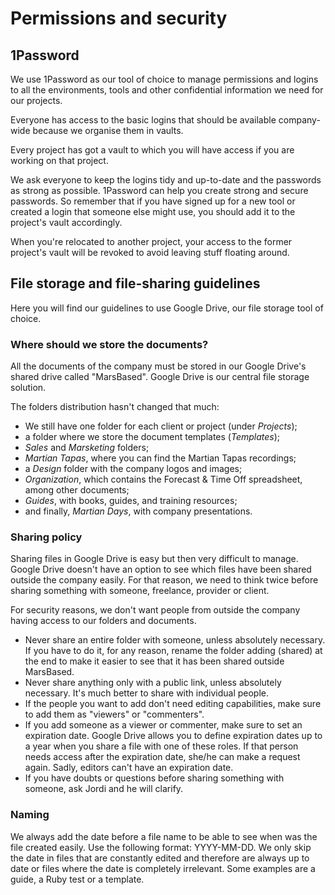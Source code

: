 # Permissions and security

## 1Password

We use 1Password as our tool of choice to manage permissions and logins to all the environments, tools and other confidential information we need for our projects.

Everyone has access to the basic logins that should be available company-wide because we organise them in vaults.

Every project has got a vault to which you will have access if you are working on that project.

We ask everyone to keep the logins tidy and up-to-date and the passwords as strong as possible. 1Password can help you create strong and secure passwords. So remember that if you have signed up for a new tool or created a login that someone else might use, you should add it to the project's vault accordingly.

When you're relocated to another project, your access to the former project's vault will be revoked to avoid leaving stuff floating around.

## File storage and file-sharing guidelines

Here you will find our guidelines to use Google Drive, our file storage tool of choice.

### Where should we store the documents?

All the documents of the company must be stored in our Google Drive's shared drive called "MarsBased". Google Drive is our central file storage solution.

The folders distribution hasn't changed that much:

* We still have one folder for each client or project (under _Projects_);
* a folder where we store the document templates (_Templates_);
* _Sales_ and _Marsketing_ folders;
* _Martian Tapas_, where you can find the Martian Tapas recordings;
* a _Design_ folder with the company logos and images;
* _Organization_, which contains the Forecast & Time Off spreadsheet, among other documents;
* _Guides_, with books, guides, and training resources;
* and finally, _Martian Days_, with company presentations.

### Sharing policy

Sharing files in Google Drive is easy but then very difficult to manage. Google Drive doesn't have an option to see which files have been shared outside the company easily. For that reason, we need to think twice before sharing something with someone, freelance, provider or client.

For security reasons, we don't want people from outside the company having access to our folders and documents.

* Never share an entire folder with someone, unless absolutely necessary. If you have to do it, for any reason, rename the folder adding (shared) at the end to make it easier to see that it has been shared outside MarsBased.
* Never share anything only with a public link, unless absolutely necessary. It's much better to share with individual people.
* If the people you want to add don't need editing capabilities, make sure to add them as "viewers" or "commenters".
* If you add someone as a viewer or commenter, make sure to set an expiration date. Google Drive allows you to define expiration dates up to a year when you share a file with one of these roles. If that person needs access after the expiration date, she/he can make a request again. Sadly, editors can't have an expiration date.
* If you have doubts or questions before sharing something with someone, ask Jordi and he will clarify.

### Naming

We always add the date before a file name to be able to see when was the file created easily. Use the following format: YYYY-MM-DD. We only skip the date in files that are constantly edited and therefore are always up to date or files where the date is completely irrelevant. Some examples are a guide, a Ruby test or a template.
